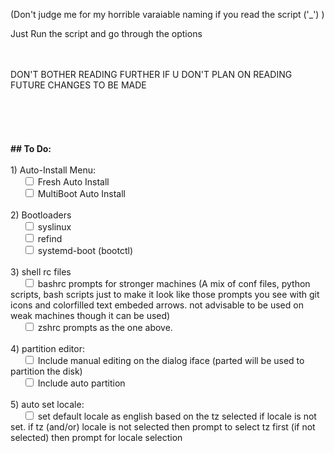 (Don't judge me for my horrible varaiable naming if you read the script ('_') )

Just Run the script and go through the options

<br>
<br>DON'T BOTHER READING FURTHER IF U DON'T PLAN ON READING FUTURE CHANGES TO BE MADE
<br><br><br><br><br><br>
<b>## To Do:<br><br></b>
1) Auto-Install Menu:<br>
&nbsp&nbsp&nbsp&nbsp <input type="checkbox"> Fresh Auto Install<br>
&nbsp&nbsp&nbsp&nbsp <input type="checkbox"> MultiBoot Auto Install<br>
<br>2) Bootloaders<br>
&nbsp&nbsp&nbsp&nbsp <input type="checkbox"> syslinux<br>
&nbsp&nbsp&nbsp&nbsp <input type="checkbox"> refind<br>
&nbsp&nbsp&nbsp&nbsp <input type="checkbox"> systemd-boot (bootctl)<br>
<br>3) shell rc files<br>
&nbsp&nbsp&nbsp&nbsp <input type="checkbox"> bashrc prompts for stronger machines (A mix of conf files, python scripts, bash scripts just to make it look like those prompts you see with git icons and colorfilled text embeded arrows. not advisable to be used on weak machines though it can be used)
<br>&nbsp&nbsp&nbsp&nbsp <input type="checkbox"> zshrc prompts as the one above.
<br><br>4) partition editor:
<br>&nbsp&nbsp&nbsp&nbsp <input type="checkbox"> Include manual editing on the dialog iface (parted will be used to partition the disk)
<br>&nbsp&nbsp&nbsp&nbsp <input type="checkbox"> Include auto partition
<br><br>5) auto set locale:
<br>&nbsp&nbsp&nbsp&nbsp <input type="checkbox"> set default locale as english based on the tz selected if locale is not set. if tz (and/or) locale is not selected then prompt to select tz first (if not selected) then prompt for locale selection
</p>
</pre>

<!--
	1) Auto-Install Menu:
		i) Fresh Auto Install
		ii) MultiBoot Auto Install

	2) Bootloaders
		   i) syslinux
		  ii) refind
		 iii) systemd-boot (bootctl)

	3) shell rc files
		  i) bashrc prompts for stronger machines (A mix of conf files, python scripts, bash scripts just to make it look like those prompts you see with git icons and colorfilled text embeded arrows. not advisable to be used on weak machines though it can be used)
			ii) zshrc prompts as the one above.

	4) partition editor
		   i) include manual editing on the dialog iface (parted will be used to partition the disk)
		  ii) include auto partition

	5) set default locale as english based on the tz selected if locale is not set. if tz (and/or) locale is not selected then prompt to select tz first (if not selected) then prompt for locale selection
-->

